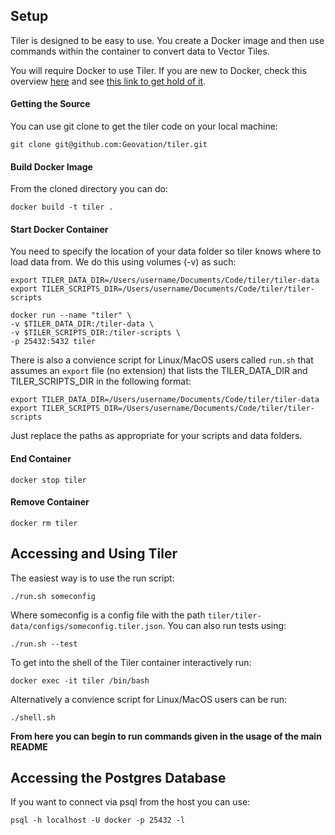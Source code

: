 
## Setup 

Tiler is designed to be easy to use. You create a Docker image and then use commands within the container to convert data to Vector Tiles.

You will require Docker to use Tiler. If you are new to Docker, check this overview [here](https://www.docker.com/what-docker) and see [this link to get hold of it](https://docs.docker.com/engine/getstarted/step_one/#docker-for-mac).

#### Getting the Source
You can use git clone to get the tiler code on your local machine:

`git clone git@github.com:Geovation/tiler.git`

#### Build Docker Image

From the cloned directory you can do:

`docker build -t tiler .`

#### Start Docker Container

You need to specify the location of your data folder so tiler knows where to load data from. We do this using volumes (-v) as such:

`export TILER_DATA_DIR=/Users/username/Documents/Code/tiler/tiler-data` <br>
`export TILER_SCRIPTS_DIR=/Users/username/Documents/Code/tiler/tiler-scripts` <br>

`docker run --name "tiler" \` <br>
            `-v $TILER_DATA_DIR:/tiler-data \ ` <br>
            `-v $TILER_SCRIPTS_DIR:/tiler-scripts \ ` <br>
            `-p 25432:5432 tiler`

There is also a convience script for Linux/MacOS users called `run.sh` that assumes an `export` file (no extension) that lists the TILER_DATA_DIR and TILER_SCRIPTS_DIR in the following format:

`export TILER_DATA_DIR=/Users/username/Documents/Code/tiler/tiler-data` <br>
`export TILER_SCRIPTS_DIR=/Users/username/Documents/Code/tiler/tiler-scripts` <br>

Just replace the paths as appropriate for your scripts and data folders.

#### End Container

`docker stop tiler`

#### Remove Container 

 `docker rm tiler`

## Accessing and Using Tiler

The easiest way is to use the run script:

`./run.sh someconfig`

Where someconfig is a config file with the path `tiler/tiler-data/configs/someconfig.tiler.json`.  You can also run tests using:

`./run.sh --test`

To get into the shell of the Tiler container interactively run:

`docker exec -it tiler /bin/bash`
 
Alternatively a convience script for Linux/MacOS users can be run:

 `./shell.sh`

**From here you can begin to run commands given in the usage of the main README**

## Accessing the Postgres Database

If you want to connect via psql from the host you can use:

`psql -h localhost -U docker -p 25432 -l`